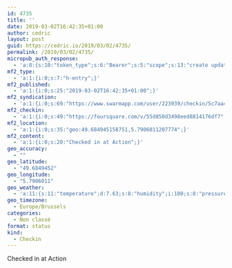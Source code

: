 ```yaml
---
id: 4735
title: ''
date: 2019-03-02T16:42:35+01:00
author: cedric
layout: post
guid: https://cedric.io/2019/03/02/4735/
permalink: /2019/03/02/4735/
micropub_auth_response:
  - 'a:8:{s:10:"token_type";s:6:"Bearer";s:5:"scope";s:13:"create update";s:2:"me";s:18:"https://cedric.io/";s:9:"issued_by";s:45:"https://cedric.io/wp-json/indieauth/1.0/token";s:9:"client_id";s:27:"https://ownyourswarm.p3k.io";s:9:"issued_at";i:1542614471;s:4:"user";i:1;s:13:"last_accessed";i:1551541373;}'
mf2_type:
  - 'a:1:{i:0;s:7:"h-entry";}'
mf2_published:
  - 'a:1:{i:0;s:25:"2019-03-02T16:42:35+01:00";}'
mf2_syndication:
  - 'a:1:{i:0;s:69:"https://www.swarmapp.com/user/223939/checkin/5c7aa46be47b46002d4e4c3c";}'
mf2_checkin:
  - 'a:1:{i:0;s:49:"https://foursquare.com/v/55d850d3498eed8814176df7";}'
mf2_location:
  - 'a:1:{i:0;s:35:"geo:49.684945158751,5.7906011207774";}'
mf2_content:
  - 'a:1:{i:0;s:20:"Checked in at Action";}'
geo_accuracy:
  - ""
geo_latitude:
  - "49.6849452"
geo_longitude:
  - "5.7906011"
geo_weather:
  - 'a:11:{s:11:"temperature";d:7.63;s:8:"humidity";i:100;s:8:"pressure";i:1015;s:10:"cloudiness";i:75;s:4:"wind";a:2:{s:5:"speed";d:4.6;s:6:"degree";i:200;}s:7:"summary";s:10:"light rain";s:4:"icon";s:11:"wi-sprinkle";s:4:"rain";d:0.25;s:10:"visibility";i:10000;s:7:"sunrise";s:25:"2019-03-02T07:17:57+01:00";s:6:"sunset";s:25:"2019-03-02T18:20:04+01:00";}'
geo_timezone:
  - Europe/Brussels
categories:
  - Non classé
format: status
kind:
  - Checkin
---
```

Checked in at Action